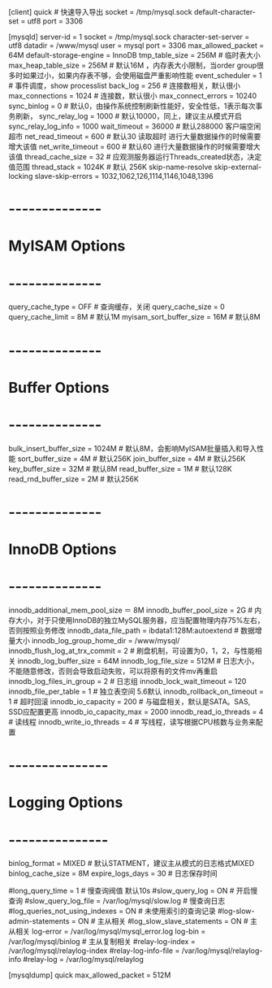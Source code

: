 [client]
quick  # 快速导入导出
socket = /tmp/mysql.sock
default-character-set = utf8
port = 3306

[mysqld]
server-id = 1
socket = /tmp/mysql.sock
character-set-server = utf8
datadir = /www/mysql
user = mysql
port = 3306
max_allowed_packet = 64M
default-storage-engine = InnoDB
tmp_table_size = 256M  # 临时表大小
max_heap_table_size = 256M  # 默认16M ，内存表大小限制，当order group很多时如果过小，如果内存表不够，会使用磁盘严重影响性能
event_scheduler = 1  # 事件调度，show processlist
back_log = 256  # 连接数相关，默认很小
max_connections = 1024      # 连接数，默认很小
max_connect_errors = 10240
sync_binlog = 0  # 默认0，由操作系统控制刷新性能好，安全性低，1表示每次事务刷新，
sync_relay_log = 1000  # 默认10000，同上，建议主从模式开启
sync_relay_log_info = 1000 
wait_timeout = 36000  # 默认288000 客户端空闲超市
net_read_timeout = 600  # 默认30  读取超时  进行大量数据操作的时候需要增大该值
net_write_timeout = 600  #  默认60  进行大量数据操作的时候需要增大该值
thread_cache_size = 32 # 应观测服务器运行Threads_created状态，决定值范围
thread_stack = 1024K  # 默认 256K
skip-name-resolve
skip-external-locking
slave-skip-errors = 1032,1062,126,1114,1146,1048,1396

# -------------- #
# MyISAM Options #
# -------------- #
query_cache_type = OFF  # 查询缓存，关闭
query_cache_size = 0
query_cache_limit = 8M   # 默认1M
myisam_sort_buffer_size = 16M  # 默认8M

# -------------- #
# Buffer Options #
# -------------- #
bulk_insert_buffer_size = 1024M   # 默认8M，会影响MyISAM批量插入和导入性能
sort_buffer_size = 4M  # 默认256K
join_buffer_size = 4M  # 默认256K
key_buffer_size = 32M  # 默认8M
read_buffer_size = 1M  # 默认128K
read_rnd_buffer_size = 2M  # 默认256K

# -------------- #
# InnoDB Options #
# -------------- #
innodb_additional_mem_pool_size ＝ 8M
innodb_buffer_pool_size = 2G  # 内存大小，对于只使用InnoDB的独立MySQL服务器，应当配置物理内存75%左右，否则按照业务修改
innodb_data_file_path = ibdata1:128M:autoextend  # 数据增量大小
innodb_log_group_home_dir = /www/mysql/
innodb_flush_log_at_trx_commit = 2 # 刷盘机制，可设置为0，1，2，与性能相关
innodb_log_buffer_size = 64M
innodb_log_file_size = 512M  # 日志大小，不能随意修改，否则会导致启动失败，可以将原有的文件mv再重启
innodb_log_files_in_group = 2  # 日志组
innodb_lock_wait_timeout = 120
innodb_file_per_table = 1  # 独立表空间 5.6默认
innodb_rollback_on_timeout = 1   # 超时回滚
innodb_io_capacity = 200   # 与磁盘相关，默认是SATA。SAS, SSD应配置更高
innodb_io_capacity_max = 2000
innodb_read_io_threads = 4  # 读线程
innodb_write_io_threads = 4  # 写线程，读写根据CPU核数与业务来配置

# --------------- #
# Logging Options #
# --------------- #
binlog_format = MIXED   # 默认STATMENT，建议主从模式的日志格式MIXED
binlog_cache_size = 8M
expire_logs_days  = 30  # 日志保存时间

#long_query_time = 1  # 慢查询阀值 默认10s
#slow_query_log = ON  # 开启慢查询
#slow_query_log_file = /var/log/mysql/slow.log  # 慢查询日志
#log_queries_not_using_indexes = ON  # 未使用索引的查询记录
#log-slow-admin-statements = ON   # 主从相关
#log_slow_slave_statements = ON  # 主从相关
log-error = /var/log/mysql/mysql_error.log
log-bin = /var/log/mysql/binlog  # 主从复制相关
#relay-log-index = /var/log/mysql/relaylog-index
#relay-log-info-file = /var/log/mysql/relaylog-info
#relay-log = /var/log/mysql/relaylog

[mysqldump]
quick
max_allowed_packet = 512M
